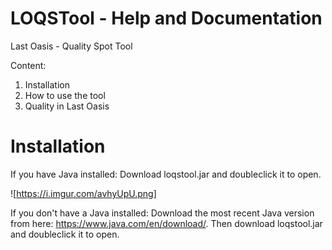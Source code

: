 # LOQSTool - Help and Documentation
Last Oasis - Quality Spot Tool

Content:

1. Installation
2. How to use the tool
3. Quality in Last Oasis

# Installation

  If you have Java installed: Download loqstool.jar and doubleclick it to open.
  
  ![https://i.imgur.com/avhyUpU.png]
  
  If you don't have a Java installed: Download the most recent Java version from here: https://www.java.com/en/download/. Then download     loqstool.jar and doubleclick it to open.
